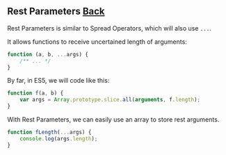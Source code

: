 ## Rest Parameters [Back](./../es6.md)

Rest Parameters is similar to Spread Operators, which will also use `...`.

It allows functions to receive uncertained length of arguments:

```js
function (a, b, ...args) {
    /** ... */
}
```

By far, in ES5, we will code like this:

```js
function f(a, b) {
    var args = Array.prototype.slice.all(arguments, f.length);
}
```

With Rest Parameters, we can easily use an array to store rest arguments.

```js
function fLength(...args) {
    console.log(args.length);
}
```